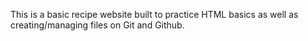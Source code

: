 This is a basic recipe website built to practice HTML basics as well as creating/managing files on Git and Github.